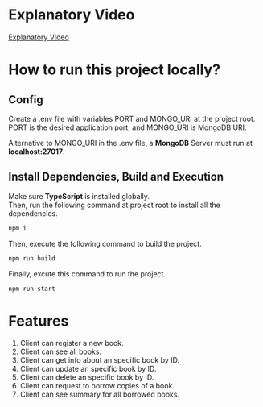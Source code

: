 <h1>Explanatory Video</h1>
<a href="https://youtu.be/zYAKCbzMw6w" target="_blank">Explanatory Video</a>

<h1>How to run this project locally?</h1>
<h2>Config</h2>
Create a .env file with variables PORT and MONGO_URI at the project root.
PORT is the desired application port; and MONGO_URI is MongoDB URI.<br/>

Alternative to MONGO_URI in the .env file, a <b>MongoDB</b> Server must run at <b>localhost:27017</b>.<br/>

<h2>Install Dependencies, Build and Execution</h2>
Make sure <b>TypeScript</b> is installed globally.<br/>
Then, run the following command at project root to install all the dependencies.<br/>

```bash
npm i
```

Then, execute the following command to build the project.
```bash
npm run build
```

Finally, excute this command to run the project.
```bash
npm run start
```


<h1>Features</h1>
<ol>
    <li>Client can register a new book.</li>
    <li>Client can see all books.</li>
    <li>Client can get info about an specific book by ID.</li>
    <li>Client can update an specific book by ID.</li>
    <li>Client can delete an specific book by ID.</li>
    <li>Client can request to borrow copies of a book.</li>
    <li>Client can see summary for all borrowed books.</li>
</ol>

